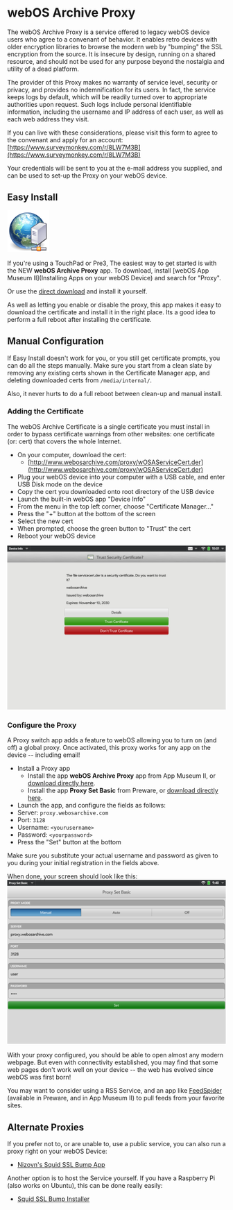 # webOS Archive Proxy

The webOS Archive Proxy is a service offered to legacy webOS device users who agree to a convenant of behavior. It enables retro devices with older encryption libraries to browse the modern web by "bumping" the SSL encryption from the source. It is insecure by design, running on a shared resource, and should not be used for any purpose beyond the nostalgia and utility of a dead platform.

The provider of this Proxy makes no warranty of service level, security or privacy, and provides no indemnification for its users. In fact, the service keeps logs by default, which will be readily turned over to appropriate authorities upon request. Such logs include personal identifiable information, including the username and IP address of each user, as well as each web address they visit.

If you can live with these considerations, please visit this form to agree to the convenant and apply for an account:
[https://www.surveymonkey.com/r/8LW7M3B](https://www.surveymonkey.com/r/8LW7M3B)

Your credentials will be sent to you at the e-mail address you supplied, and can be used to set-up the Proxy on your webOS device.

## Easy Install

![webOS Archive Proxy](images/proxyicon.png)

If you're using a TouchPad or Pre3, The easiest way to get started is with the NEW **webOS Archive Proxy** app.
To download, install [webOS App Museum II](Installing Apps on your webOS Device) and search for "Proxy".

Or use the [direct download](http://appcatalog.webosarchive.com/showMuseumDetails.php?app=1005768) and install it yourself.

As well as letting you enable or disable the proxy, this app makes it easy to download the certificate and install it in the right place. Its a good idea to perform a full reboot after installing the certificate.

## Manual Configuration

If Easy Install doesn't work for you, or you still get certificate prompts, you can do all the steps manually. Make sure you start from a clean slate by removing any existing certs shown in the Certificate Manager app, and deleting downloaded certs from `/media/internal/`.

Also, it never hurts to do a full reboot between clean-up and manual install.

### Adding the Certificate

The webOS Archive Certificate is a single certificate you must install in order to bypass certificate warnings from other websites: one certificate (or: cert) that covers the whole Internet.

* On your computer, download the cert:
    + [http://www.webosarchive.com/proxy/wOSAServiceCert.der](http://www.webosarchive.com/proxy/wOSAServiceCert.der) 
* Plug your webOS device into your computer with a USB cable, and enter USB Disk mode on the device
* Copy the cert you downloaded onto root directory of the USB device
* Launch the built-in webOS app "Device Info"
* From the menu in the top left corner, choose "Certificate Manager..."
* Press the "+" button at the bottom of the screen
* Select the new cert
* When prompted, choose the green button to "Trust" the cert
* Reboot your webOS device

![Certificate Manager](images/certmanager.png)

### Configure the Proxy

A Proxy switch app adds a feature to webOS allowing you to turn on (and off) a global proxy. Once activated, this proxy works for any app on the device -- including email!

* Install a Proxy app
    + Install the app **webOS Archive Proxy** app from App Museum II, or [download directly here](http://appcatalog.webosarchive.com/showMuseumDetails.php?app=1005768).
    + Install the app **Proxy Set Basic** from Preware, or [download directly here](http://www.webosarchive.com/proxy/com.palm.com.verusora.touchpad.proxysetbasic_1.1.1_all.ipk).
* Launch the app, and configure the fields as follows:
* Server: `proxy.webosarchive.com`
* Port: `3128`
* Username: `<yourusername>`
* Password: `<yourpassword>`
* Press the "Set" button at the bottom

Make sure you substitute your actual username and password as given to you during your initial registration in the fields above.

When done, your screen should look like this:
![ProxySet](images/proxysetbasic.png)

With your proxy configured, you should be able to open almost any modern webpage. But even with connectivity established, you may find that some web pages don't work well on your device -- the web has evolved since webOS was first born! 

You may want to consider using a RSS Service, and an app like [FeedSpider](http://www.feedspider.net/) (available in Preware, and in App Museum II) to pull feeds from your favorite sites.

## Alternate Proxies

If you prefer not to, or are unable to, use a public service, you can also run a proxy right on your webOS Device:

* [Nizovn's Squid SSL Bump App](https://forums.webosnation.com/webos-apps-games/332506-squid-ssl-bump.html)

Another option is to host the Service yourself. If you have a Raspberry Pi (also works on Ubuntu), this can be done really easily:

* [Squid SSL Bump Installer](https://github.com/codepoet80/squid-sslbump-rpi)